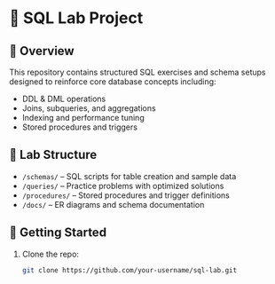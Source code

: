 # 💾 SQL Lab Project

## 📌 Overview
This repository contains structured SQL exercises and schema setups designed to reinforce core database concepts including:
- DDL & DML operations
- Joins, subqueries, and aggregations
- Indexing and performance tuning
- Stored procedures and triggers

## 🧪 Lab Structure
- `/schemas/` – SQL scripts for table creation and sample data
- `/queries/` – Practice problems with optimized solutions
- `/procedures/` – Stored procedures and trigger definitions
- `/docs/` – ER diagrams and schema documentation

## 🚀 Getting Started
1. Clone the repo:
   ```bash
   git clone https://github.com/your-username/sql-lab.git
